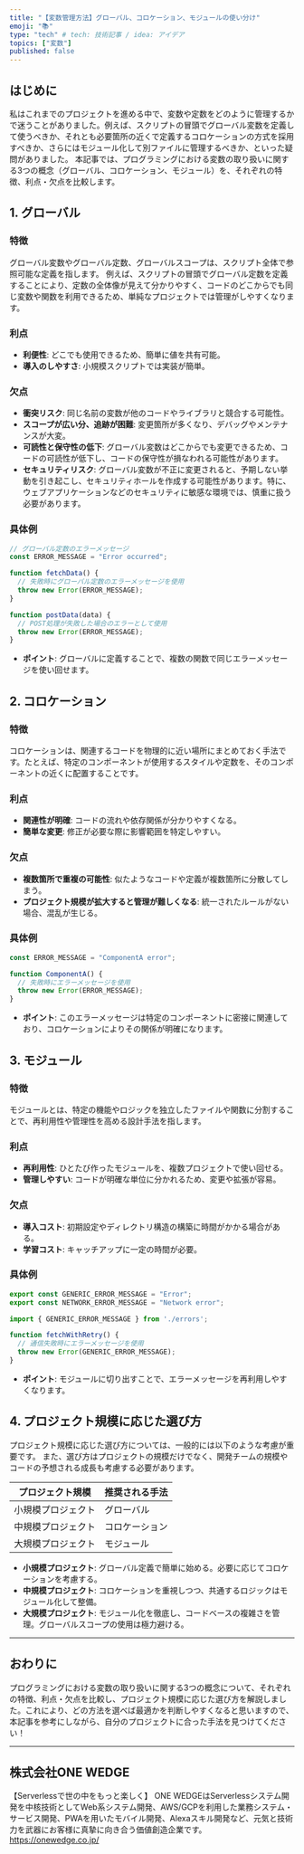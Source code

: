 ```yaml
---
title: "【変数管理方法】グローバル、コロケーション、モジュールの使い分け"
emoji: "📚"
type: "tech" # tech: 技術記事 / idea: アイデア
topics: ["変数"]
published: false
---
```


## はじめに
私はこれまでのプロジェクトを進める中で、変数や定数をどのように管理するかで迷うことがありました。例えば、スクリプトの冒頭でグローバル変数を定義して使うべきか、それとも必要箇所の近くで定義するコロケーションの方式を採用すべきか、さらにはモジュール化して別ファイルに管理するべきか、といった疑問がありました。
本記事では、プログラミングにおける変数の取り扱いに関する3つの概念（グローバル、コロケーション、モジュール）を、それぞれの特徴、利点・欠点を比較します。

## 1. グローバル

### 特徴
グローバル変数やグローバル定数、グローバルスコープは、スクリプト全体で参照可能な定義を指します。
例えば、スクリプトの冒頭でグローバル定数を定義することにより、定数の全体像が見えて分かりやすく、コードのどこからでも同じ変数や関数を利用できるため、単純なプロジェクトでは管理がしやすくなります。

### 利点
- **利便性**: どこでも使用できるため、簡単に値を共有可能。
- **導入のしやすさ**: 小規模スクリプトでは実装が簡単。

### 欠点
- **衝突リスク**: 同じ名前の変数が他のコードやライブラリと競合する可能性。
- **スコープが広い分、追跡が困難**: 変更箇所が多くなり、デバッグやメンテナンスが大変。
- **可読性と保守性の低下**:  グローバル変数はどこからでも変更できるため、コードの可読性が低下し、コードの保守性が損なわれる可能性があります。
- **セキュリティリスク**: グローバル変数が不正に変更されると、予期しない挙動を引き起こし、セキュリティホールを作成する可能性があります。特に、ウェブアプリケーションなどのセキュリティに敏感な環境では、慎重に扱う必要があります。

### 具体例
```javascript
// グローバル定数のエラーメッセージ
const ERROR_MESSAGE = "Error occurred";

function fetchData() {
  // 失敗時にグローバル定数のエラーメッセージを使用
  throw new Error(ERROR_MESSAGE);
}

function postData(data) {
  // POST処理が失敗した場合のエラーとして使用
  throw new Error(ERROR_MESSAGE);
}
```
- **ポイント**: グローバルに定義することで、複数の関数で同じエラーメッセージを使い回せます。



## 2. コロケーション

### 特徴
コロケーションは、関連するコードを物理的に近い場所にまとめておく手法です。たとえば、特定のコンポーネントが使用するスタイルや定数を、そのコンポーネントの近くに配置することです。

### 利点
- **関連性が明確**: コードの流れや依存関係が分かりやすくなる。
- **簡単な変更**: 修正が必要な際に影響範囲を特定しやすい。

### 欠点
- **複数箇所で重複の可能性**: 似たようなコードや定義が複数箇所に分散してしまう。
- **プロジェクト規模が拡大すると管理が難しくなる**: 統一されたルールがない場合、混乱が生じる。

### 具体例
```javascript:ComponentA.js
const ERROR_MESSAGE = "ComponentA error";

function ComponentA() {
  // 失敗時にエラーメッセージを使用
  throw new Error(ERROR_MESSAGE);
}
```
- **ポイント**: このエラーメッセージは特定のコンポーネントに密接に関連しており、コロケーションによりその関係が明確になります。

## 3. モジュール

### 特徴
モジュールとは、特定の機能やロジックを独立したファイルや関数に分割することで、再利用性や管理性を高める設計手法を指します。

### 利点
- **再利用性**: ひとたび作ったモジュールを、複数プロジェクトで使い回せる。
- **管理しやすい**: コードが明確な単位に分かれるため、変更や拡張が容易。

### 欠点
- **導入コスト**: 初期設定やディレクトリ構造の構築に時間がかかる場合がある。
- **学習コスト**: キャッチアップに一定の時間が必要。

### 具体例
```javascript:errors.js
export const GENERIC_ERROR_MESSAGE = "Error";
export const NETWORK_ERROR_MESSAGE = "Network error";
```

```javascript:main.js
import { GENERIC_ERROR_MESSAGE } from './errors';

function fetchWithRetry() {
  // 通信失敗時にエラーメッセージを使用
  throw new Error(GENERIC_ERROR_MESSAGE);
}
```
- **ポイント**: モジュールに切り出すことで、エラーメッセージを再利用しやすくなります。

## 4. プロジェクト規模に応じた選び方

プロジェクト規模に応じた選び方については、一般的には以下のような考慮が重要です。
また、選び方はプロジェクトの規模だけでなく、開発チームの規模やコードの予想される成長も考慮する必要があります。

| プロジェクト規模        | 推奨される手法  |
|---------------------------|-----------------|
| 小規模プロジェクト       | グローバル       |
| 中規模プロジェクト       | コロケーション   |
| 大規模プロジェクト       | モジュール       |

- **小規模プロジェクト**: グローバル定義で簡単に始める。必要に応じてコロケーションを考慮する。
- **中規模プロジェクト**: コロケーションを重視しつつ、共通するロジックはモジュール化して整備。
- **大規模プロジェクト**: モジュール化を徹底し、コードベースの複雑さを管理。グローバルスコープの使用は極力避ける。


--- 

## おわりに

プログラミングにおける変数の取り扱いに関する3つの概念について、それぞれの特徴、利点・欠点を比較し、プロジェクト規模に応じた選び方を解説しました。これにより、どの方法を選べば最適かを判断しやすくなると思いますので、本記事を参考にしながら、自分のプロジェクトに合った手法を見つけてください！

---

## 株式会社ONE WEDGE
【Serverlessで世の中をもっと楽しく】
ONE WEDGEはServerlessシステム開発を中核技術としてWeb系システム開発、AWS/GCPを利用した業務システム・サービス開発、PWAを用いたモバイル開発、Alexaスキル開発など、元気と技術力を武器にお客様に真摯に向き合う価値創造企業です。
https://onewedge.co.jp/